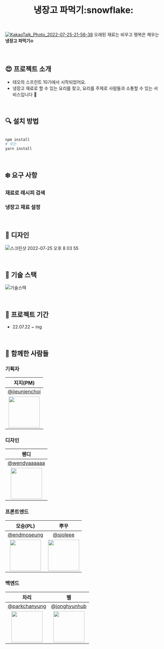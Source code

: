 <div align="center"><h1> 냉장고 파먹기:snowflake: </div>
<br>

<a href="http://naengpa.netlify.app"> ![KakaoTalk_Photo_2022-07-25-21-56-38](https://user-images.githubusercontent.com/109858852/180783180-41ff451c-a898-4781-b9ec-a8631d397c8a.png)</a>
오래된 재료는 비우고 행복은 채우는 **냉장고 파먹기**:snowflake:

<br>

## :heart_eyes: 프로젝트 소개

- 테오의 스프린트 10기에서 시작되었어요.
- 냉장고 재료로 할 수 있는 요리를 찾고, 요리를 주제로 사람들과 소통할 수 있는 서비스입니다 🍳

<br>

## :mag: 설치 방법

```bash

npm install
# 또는
yarn install

```

<br>
  
## :snowflake: 요구 사항

### 재료로 레시피 검색

### 냉장고 재료 설정

<br>
  
## :rainbow: 디자인

![스크린샷 2022-07-25 오후 8 03 55](https://user-images.githubusercontent.com/50781066/180764659-b5d83b62-3715-4b39-b4d1-0a2bec764b83.png)

<br>

## :rocket: 기술 스택

![기술스택](https://user-images.githubusercontent.com/109858852/180799855-1234293a-cba4-4d95-a662-a26740ef806e.png)

<br>

## :calendar: 프로젝트 기간

- 22.07.22 ~ ing

<br>

## :construction_worker: 함께한 사람들

### 기획자

|                                  지지(PM)                                  |
| :------------------------------------------------------------------------: |
|              [@jieunjenchoi](https://github.com/jieunjenchoi)              |
| <img src="https://avatars.githubusercontent.com/jieunjenchoi" width="100"> |

### 디자인

|                                   웬디                                    |
| :-----------------------------------------------------------------------: |
|              [@wendyaaaaaa](https://github.com/wendyaaaaaa)               |
| <img src="https://avatars.githubusercontent.com/wendyaaaaaa" width="100"> |

### 프론트엔드

|                                 모승(PL)                                 |                                 뿌꾸                                  |
| :----------------------------------------------------------------------: | :-------------------------------------------------------------------: |
|               [@endmoseung](https://github.com/endmoseung)               |                [@sjoleee](https://github.com/sjoleee)                 |
| <img src="https://avatars.githubusercontent.com/endmoseung" width="100"> | <img src="https://avatars.githubusercontent.com/sjoleee" width="100"> |

### 백엔드

|                                    차리                                    |                                    벨                                     |
| :------------------------------------------------------------------------: | :-----------------------------------------------------------------------: |
|              [@parkchanyung](https://github.com/parkchanyung)              |              [@jonghyunhub](https://github.com/jonghyunhub)               |
| <img src="https://avatars.githubusercontent.com/parkchanyung" width="100"> | <img src="https://avatars.githubusercontent.com/jonghyunhub" width="100"> |
